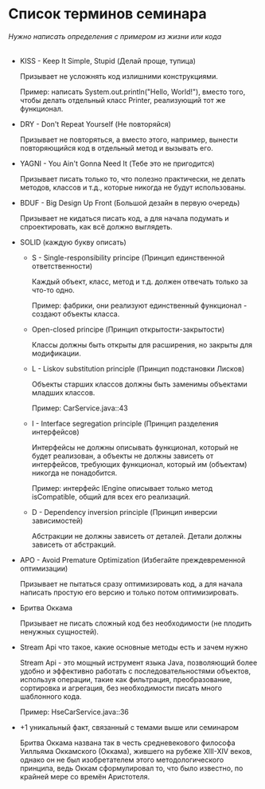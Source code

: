 # Список терминов семинара
###### Нужно написать определения с примером из жизни или кода
- KISS - Keep It Simple, Stupid (Делай проще, тупица)

  Призывает не усложнять код излишними конструкциями.

  Пример: написать System.out.println("Hello, World!"), вместо
  того, чтобы делать отдельный класс Printer, реализующий тот
  же функционал.

- DRY - Don't Repeat Yourself (Не повторяйся)

  Призывает не повторяться, а вместо этого, например, 
  вынести повторяющийся код в отдельный метод и
  вызывать его.

- YAGNI - You Ain't Gonna Need It (Тебе это не пригодится)

  Призывает писать только то, что полезно практически, не делать
  методов, классов и т.д., которые никогда не будут использованы.

- BDUF - Big Design Up Front (Большой дезайн в первую очередь)

  Призывает не кидаться писать код, а для начала подумать и
  спроектировать, как всё должно выглядеть.

- SOLID (каждую букву описать)
  - S - Single-responsibility principe (Принцип единственной
    ответственности)

    Каждый объект, класс, метод и т.д. должен отвечать только за
    что-то одно.

    Пример: фабрики, они реализуют единственный функционал - 
    создают объекты класса.
  
  - Open-closed principe (Принцип открытости-закрытости)
  
    Классы должны быть открыты для расширения, но закрыты для
    модификации.
  
  - L - Liskov substitution principle (Принцип подстановки Лисков)

    Объекты старших классов должны быть заменимы объектами младших
    классов.

    Пример: CarService.java::43
  
  - I - Interface segregation principle (Принцип разделения 
    интерфейсов)
  
    Интерфейсы не должны описывать функционал, который не будет
    реализован, а объекты не должны зависеть от интерфейсов,
    требующих функционал, который им (объектам) никогда не 
    понадобится.

    Пример: интерфейс IEngine описывает только метод isCompatible,
    общий для всех его реализаций.
  
  - D - Dependency inversion principle (Принцип инверсии 
    зависимостей)

    Абстракции не должны зависеть от деталей. Детали должны 
    зависеть от абстракций.

- APO - Avoid Premature Optimization (Избегайте преждевременной
  оптимизации)
  
  Призывает не пытаться сразу оптимизировать код, а для начала
  написать простую его версию и только потом оптимизировать.

- Бритва Оккама

  Призывает не писать сложный код без необходимости (не плодить
  ненужных сущностей).

- Stream Api что такое, какие основные методы есть и зачем нужно

  Stream Api - это мощный иструмент языка Java, позволяющий 
  более удобно и эффективно работать с последовательностями 
  объектов, используя операции, такие как фильтрация, 
  преобразование, сортировка и агрегация, без необходимости 
  писать много шаблонного кода.

  Пример: HseCarService.java::36

- +1 уникальный факт, связанный с темами выше или семинаром

  Бритва Оккама названа так в честь средневекового философа 
  Уилльяма Оккамского (Оккама), жившего на рубеже XIII-XIV веков,
  однако он не был изобретателем этого методологического принципа, 
  ведь Оккам сформулировал то, что было известно, по крайней мере 
  со времён Аристотеля.